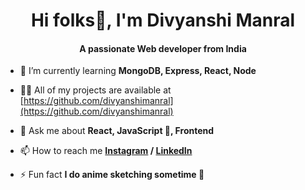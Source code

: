 <h1 align="center">Hi folks👋, I'm Divyanshi Manral</h1>
<h4 align="center">A passionate Web developer from India</h4>

- 🌱 I’m currently learning **MongoDB, Express, React, Node**

- 👨‍💻 All of my projects are available at [https://github.com/divyanshimanral](https://github.com/divyanshimanral)

- 💬 Ask me about **React, JavaScript 🐛, Frontend**

- 📫 How to reach me **<a href="https://www.instagram.com/im_d_ivy/">Instagram</a> / <a href="https://www.linkedin.com/in/divyanshi-manral/">LinkedIn</a> <br/>**

- ⚡ Fun fact **I do anime sketching sometime 🐣**

